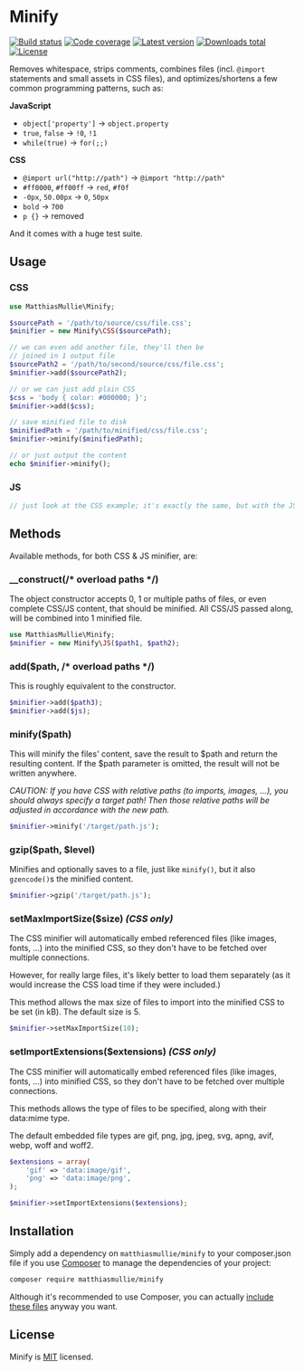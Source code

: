 # Minify

[![Build status](https://img.shields.io/github/actions/workflow/status/matthiasmullie/minify/test.yml?branch=master&style=flat-square)](https://github.com/matthiasmullie/minify/actions/workflows/test.yml)
[![Code coverage](http://img.shields.io/codecov/c/gh/matthiasmullie/minify?style=flat-square)](https://codecov.io/gh/matthiasmullie/minify)
[![Latest version](http://img.shields.io/packagist/v/matthiasmullie/minify?style=flat-square)](https://packagist.org/packages/matthiasmullie/minify)
[![Downloads total](http://img.shields.io/packagist/dt/matthiasmullie/minify?style=flat-square)](https://packagist.org/packages/matthiasmullie/minify)
[![License](http://img.shields.io/packagist/l/matthiasmullie/minify?style=flat-square)](https://github.com/matthiasmullie/minify/blob/master/LICENSE)


Removes whitespace, strips comments, combines files (incl. `@import` statements and small assets in CSS files), and optimizes/shortens a few common programming patterns, such as:

**JavaScript**
* `object['property']` -> `object.property`
* `true`, `false` -> `!0`, `!1`
* `while(true)` -> `for(;;)`

**CSS**
* `@import url("http://path")` -> `@import "http://path"`
* `#ff0000`, `#ff00ff` -> `red`, `#f0f`
* `-0px`, `50.00px` -> `0`, `50px`
* `bold` -> `700`
* `p {}` -> removed

And it comes with a huge test suite.


## Usage

### CSS

```php
use MatthiasMullie\Minify;

$sourcePath = '/path/to/source/css/file.css';
$minifier = new Minify\CSS($sourcePath);

// we can even add another file, they'll then be
// joined in 1 output file
$sourcePath2 = '/path/to/second/source/css/file.css';
$minifier->add($sourcePath2);

// or we can just add plain CSS
$css = 'body { color: #000000; }';
$minifier->add($css);

// save minified file to disk
$minifiedPath = '/path/to/minified/css/file.css';
$minifier->minify($minifiedPath);

// or just output the content
echo $minifier->minify();
```

### JS

```php
// just look at the CSS example; it's exactly the same, but with the JS class & JS files :)
```


## Methods

Available methods, for both CSS & JS minifier, are:

### __construct(/* overload paths */)

The object constructor accepts 0, 1 or multiple paths of files, or even complete CSS/JS content, that should be minified.
All CSS/JS passed along, will be combined into 1 minified file.

```php
use MatthiasMullie\Minify;
$minifier = new Minify\JS($path1, $path2);
```

### add($path, /* overload paths */)

This is roughly equivalent to the constructor.

```php
$minifier->add($path3);
$minifier->add($js);
```

### minify($path)

This will minify the files' content, save the result to $path and return the resulting content.
If the $path parameter is omitted, the result will not be written anywhere.

*CAUTION: If you have CSS with relative paths (to imports, images, ...), you should always specify a target path! Then those relative paths will be adjusted in accordance with the new path.*

```php
$minifier->minify('/target/path.js');
```

### gzip($path, $level)

Minifies and optionally saves to a file, just like `minify()`, but it also `gzencode()`s the minified content.

```php
$minifier->gzip('/target/path.js');
```

### setMaxImportSize($size) *(CSS only)*

The CSS minifier will automatically embed referenced files (like images, fonts, ...) into the minified CSS, so they don't have to be fetched over multiple connections.

However, for really large files, it's likely better to load them separately (as it would increase the CSS load time if they were included.)

This method allows the max size of files to import into the minified CSS to be set (in kB). The default size is 5.

```php
$minifier->setMaxImportSize(10);
```

### setImportExtensions($extensions) *(CSS only)*

The CSS minifier will automatically embed referenced files (like images, fonts, ...) into minified CSS, so they don't have to be fetched over multiple connections.

This methods allows the type of files to be specified, along with their data:mime type.

The default embedded file types are gif, png, jpg, jpeg, svg, apng, avif, webp, woff and woff2.

```php
$extensions = array(
    'gif' => 'data:image/gif',
    'png' => 'data:image/png',
);

$minifier->setImportExtensions($extensions);
```


## Installation

Simply add a dependency on `matthiasmullie/minify` to your composer.json file if you use [Composer](https://getcomposer.org/) to manage the dependencies of your project:

```sh
composer require matthiasmullie/minify
```

Although it's recommended to use Composer, you can actually [include these files](https://github.com/matthiasmullie/minify/issues/83) anyway you want.


## License

Minify is [MIT](http://opensource.org/licenses/MIT) licensed.
